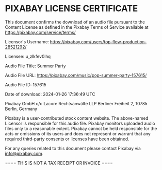 PIXABAY LICENSE CERTIFICATE
==============================================

This document confirms the download of an audio file pursuant to the Content License as defined in the Pixabay Terms of Service available at https://pixabay.com/service/terms/

Licensor's Username:
https://pixabay.com/users/top-flow-production-28521292/

Licensee:
u_zlkfev0lhq

Audio File Title:
Summer Party

Audio File URL:
https://pixabay.com/music/pop-summer-party-157615/

Audio File ID:
157615

Date of download:
2024-01-26 17:36:49 UTC

Pixabay GmbH c/o Lacore Rechtsanwälte LLP
Berliner Freiheit 2, 10785 Berlin, Germany

Pixabay is a user-contributed stock content website. The above-named Licensor is responsible for this audio file. Pixabay monitors uploaded audio files only to a reasonable extent. Pixabay cannot be held responsible for the acts or omissions of its users and does not represent or warrant that any required third-party consents or licenses have been obtained.

For any queries related to this document please contact Pixabay via info@pixabay.com.


==== THIS IS NOT A TAX RECEIPT OR INVOICE ====